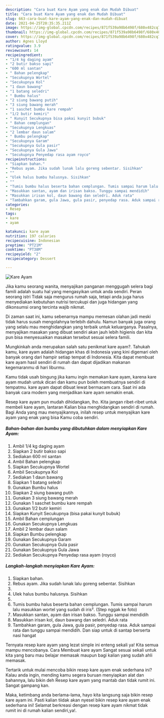 ```yaml
---
description: "Cara buat Kare Ayam yang enak dan Mudah Dibuat"
title: "Cara buat Kare Ayam yang enak dan Mudah Dibuat"
slug: 663-cara-buat-kare-ayam-yang-enak-dan-mudah-dibuat
date: 2021-04-25T20:35:35.211Z
image: https://img-global.cpcdn.com/recipes/871f539a98b6498f/680x482cq70/kare-ayam-foto-resep-utama.jpg
thumbnail: https://img-global.cpcdn.com/recipes/871f539a98b6498f/680x482cq70/kare-ayam-foto-resep-utama.jpg
cover: https://img-global.cpcdn.com/recipes/871f539a98b6498f/680x482cq70/kare-ayam-foto-resep-utama.jpg
author: Agnes Lloyd
ratingvalue: 3.9
reviewcount: 14
recipeingredient:
- "1/4 kg daging ayam"
- "2 butir bakso sapi"
- "600 ml santan"
- " Bahan pelengkap"
- "Secukupnya Wortel"
- "Secukupnya Kol"
- "1 daun bawang"
- "1 batang seledri"
- " Bumbu halus"
- "2 siung bawang putih"
- "3 siung bawang merah"
- "1 saschet bumbu kare rempah"
- "1/2 butir kemiri"
- " Kunyit Secukupnya bisa pakai kunyit bubuk"
- " Bahan cemplungan"
- "Secukupnya Lengkuas"
- "2 lembar daun salam"
- " Bumbu pelengkap"
- "Secukupnya Garam"
- "Secukupnya Gula pasir"
- "Secukupnya Gula Jawa"
- "Secukupnya Penyedap rasa ayam royco"
recipeinstructions:
- "Siapkan bahan."
- "Rebus ayam. Jika sudah lunak lalu goreng sebentar. Sisihkan"
- ""
- "Ulek halus bumbu halusnya. Sisihkan"
- ""
- "Tumis bumbu halus beserta bahan cemplungan. Tumis sampai harum lalu masukkan wortel yang sudah di iris². (Step nggak ke foto)"
- "Masukkan santan, ayam dan irisan bakso. Tunggu sampai mendidih"
- "Masukkan irisan kol, daun bawang dan seledri. Aduk rata"
- "Tambahkan garam, gula Jawa, gula pasir, penyedap rasa. Aduk sampai rata dan tunggu sampai mendidih. Dan siap untuk di santap berserta nasi hangat"
categories:
- Resep
tags:
- kare
- ayam

katakunci: kare ayam 
nutrition: 197 calories
recipecuisine: Indonesian
preptime: "PT21M"
cooktime: "PT38M"
recipeyield: "2"
recipecategory: Dessert

---
```



![Kare Ayam](https://img-global.cpcdn.com/recipes/871f539a98b6498f/680x482cq70/kare-ayam-foto-resep-utama.jpg)

Jika kamu seorang wanita, menyajikan panganan menggugah selera bagi famili adalah suatu hal yang mengasyikan untuk anda sendiri. Peran seorang istri Tidak saja mengurus rumah saja, tetapi anda juga harus menyediakan kebutuhan nutrisi tercukupi dan juga hidangan yang dikonsumsi orang tercinta wajib nikmat.

Di zaman  saat ini, kamu sebenarnya mampu memesan olahan jadi meski tidak harus susah mengolahnya terlebih dahulu. Namun banyak juga orang yang selalu mau menghidangkan yang terbaik untuk keluarganya. Pasalnya, menyajikan masakan yang dibuat sendiri akan jauh lebih higienis dan kita pun bisa menyesuaikan masakan tersebut sesuai selera famili. 



Mungkinkah anda merupakan salah satu penikmat kare ayam?. Tahukah kamu, kare ayam adalah hidangan khas di Indonesia yang kini digemari oleh banyak orang dari hampir setiap tempat di Indonesia. Kita dapat membuat kare ayam hasil sendiri di rumah dan dapat dijadikan makanan kegemaranmu di hari liburmu.

Kamu tidak usah bingung jika kamu ingin memakan kare ayam, karena kare ayam mudah untuk dicari dan kamu pun boleh membuatnya sendiri di tempatmu. kare ayam dapat dibuat lewat bermacam cara. Saat ini ada banyak cara modern yang menjadikan kare ayam semakin enak.

Resep kare ayam pun mudah dihidangkan, lho. Kita jangan ribet-ribet untuk membeli kare ayam, lantaran Kalian bisa menghidangkan sendiri di rumah. Bagi Anda yang mau menyajikannya, inilah resep untuk menyajikan kare ayam yang enak yang bisa Kamu coba sendiri.

<!--inarticleads1-->

##### Bahan-bahan dan bumbu yang dibutuhkan dalam menyiapkan Kare Ayam:

1. Ambil 1/4 kg daging ayam
1. Siapkan 2 butir bakso sapi
1. Sediakan 600 ml santan
1. Ambil  Bahan pelengkap
1. Siapkan Secukupnya Wortel
1. Ambil Secukupnya Kol
1. Sediakan 1 daun bawang
1. Siapkan 1 batang seledri
1. Gunakan  Bumbu halus
1. Siapkan 2 siung bawang putih
1. Gunakan 3 siung bawang merah
1. Gunakan 1 saschet bumbu kare rempah
1. Gunakan 1/2 butir kemiri
1. Siapkan  Kunyit Secukupnya (bisa pakai kunyit bubuk)
1. Ambil  Bahan cemplungan
1. Gunakan Secukupnya Lengkuas
1. Ambil 2 lembar daun salam
1. Siapkan  Bumbu pelengkap
1. Gunakan Secukupnya Garam
1. Gunakan Secukupnya Gula pasir
1. Gunakan Secukupnya Gula Jawa
1. Sediakan Secukupnya Penyedap rasa ayam (royco)




<!--inarticleads2-->

##### Langkah-langkah menyiapkan Kare Ayam:

1. Siapkan bahan.
1. Rebus ayam. Jika sudah lunak lalu goreng sebentar. Sisihkan
1. 
1. Ulek halus bumbu halusnya. Sisihkan
1. 
1. Tumis bumbu halus beserta bahan cemplungan. Tumis sampai harum lalu masukkan wortel yang sudah di iris². (Step nggak ke foto)
1. Masukkan santan, ayam dan irisan bakso. Tunggu sampai mendidih
1. Masukkan irisan kol, daun bawang dan seledri. Aduk rata
1. Tambahkan garam, gula Jawa, gula pasir, penyedap rasa. Aduk sampai rata dan tunggu sampai mendidih. Dan siap untuk di santap berserta nasi hangat




Ternyata resep kare ayam yang lezat simple ini enteng sekali ya! Kita semua mampu mencobanya. Cara Membuat kare ayam Sangat sesuai sekali untuk kita yang baru mau belajar memasak maupun bagi kalian yang sudah ahli memasak.

Tertarik untuk mulai mencoba bikin resep kare ayam enak sederhana ini? Kalau anda ingin, mending kamu segera buruan menyiapkan alat dan bahannya, lalu bikin deh Resep kare ayam yang mantab dan tidak rumit ini. Sangat gampang kan. 

Maka, ketimbang anda berlama-lama, hayo kita langsung saja bikin resep kare ayam ini. Pasti kalian tiidak akan nyesel bikin resep kare ayam enak sederhana ini! Selamat berkreasi dengan resep kare ayam nikmat tidak rumit ini di rumah kalian sendiri,ya!.

